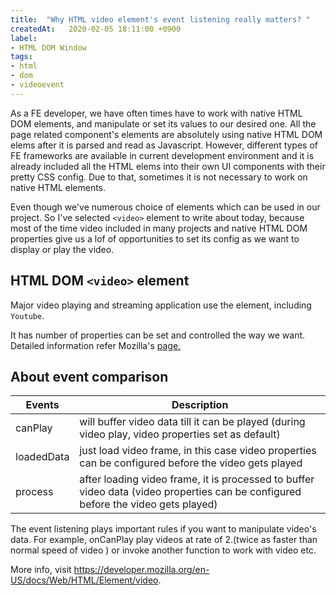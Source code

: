 ```yaml
---
title:  "Why HTML video element's event listening really matters? "
createdAt:   2020-02-05 18:11:00 +0900
label: 
- HTML DOM Window
tags: 
- html 
- dom 
- videoevent
---
```


As a FE developer, we have often times have to work with native HTML DOM elements, and manipulate or set its values to our desired one.
All the page related component's elements are absolutely using native HTML DOM elems after it is parsed and read as Javascript. However, different types of FE frameworks are available in current development environment and it is already included all the HTML elems into their own UI components with their pretty CSS config. Due to that, sometimes it is not necessary to work on native HTML elements.

Even though we've numerous choice of elements which can be used in our project. So I've selected `<video>` element to write about today, because most of the time video included in many projects and native HTML DOM properties give us a lof of opportunities to set its config as we want to display or play the video. 

## HTML DOM `<video>` element

Major video playing and streaming application use the element, including `Youtube`.

It has number of properties can be set and controlled the way we want.
Detailed information refer Mozilla's [page.](https://developer.mozilla.org/en-US/docs/Web/HTML/Element/video#Technical_summary)


## About event comparison

| Events     | Description                                                                                                                        |
| ---------- | ---------------------------------------------------------------------------------------------------------------------------------- |
| canPlay    | will buffer video data till it can be played (during video play, video properties set as default)                                  |
| loadedData | just load video frame, in this case video properties  can be configured before the video gets played                               |
| process    | after loading video frame, it is processed to buffer video data (video properties  can be configured before the video gets played) |

The event listening plays important rules if you want to manipulate video's data. For example, onCanPlay play videos at rate of 2.(twice as faster than normal speed of video ) or invoke another function to work with video etc. 

More info, visit <https://developer.mozilla.org/en-US/docs/Web/HTML/Element/video>.